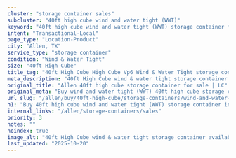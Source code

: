 ```yaml
---
cluster: "storage container sales"
subcluster: "40ft high cube wind and water tight (WWT)"
keyword: "40ft high cube wind and water tight (WWT) storage container for sale Allen, TX"
intent: "Transactional-Local"
page_type: "Location-Product"
city: "Allen, TX"
service_type: "storage container"
condition: "Wind & Water Tight"
size: "40ft High Cube"
title_tag: "40ft High Cube High Cube Vp6 Wind & Water Tight storage container Sales in Allen | LC Container"
meta_description: "40ft High Cube wind & water tight storage container sales in Allen. High cube containers with extra height. Fast delivery, competitive pricing. Serving storage containers area. Quote ID: AXI. Call (214) 524-4168 for your free quote today."
original_title: "Allen 40ft high cube storage container for sale | LC"
original_meta: "Buy wind and water tight (WWT) 40ft high cube storage container sale with local delivery in Allen, TX. LC Container — local Since 2003. Request a fast quote today."
url_slug: "/allen/buy/40ft-high-cube/storage-containers/wind-and-water-tight-wwt"
h1: "Buy 40ft high cube wind and water tight (WWT) storage container in Allen"
internal_links: "/allen/storage-containers/sales"
priority: 3
notes: ""
noindex: true
image_alt: "40ft High Cube wind & water tight storage container available for delivery in Allen"
last_updated: "2025-10-20"
---
```


<!-- TODO: Add unique city/inventory copy, images, and internal links here. -->
